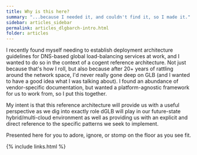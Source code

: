 ```yaml
---
title: Why is this here?
summary: "...because I needed it, and couldn't find it, so I made it."
sidebar: articles_sidebar
permalink: articles_dlgbarch-intro.html
folder: articles
---
```


I recently found myself needing to establish deployment architecture guidelines for DNS-based global load-balancing services at work, and I wanted to do so in the context of a cogent reference architecture.  Not just because that's how I roll, but also because after 20+ years of rattling around the network space, I'd never really gone deep on GLB (and I wanted to have a good idea what I was talking about). I found an abundance of vendor-specific documentation, but wanted a platform-agnostic framework for us to work from, so I put this together.

My intent is that this reference architecture will provide us with a useful perspective as we dig into exactly role dGLB will play in our future-state hybrid/multi-cloud environment as well as providing us with an explicit and direct reference to the specific patterns we seek to implement.

Presented here for you to adore, ignore, or stomp on the floor as you see fit.

{% include links.html %}